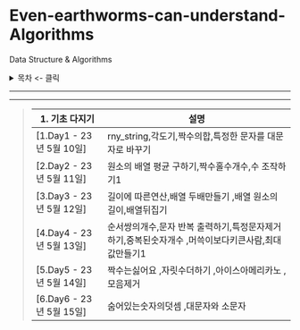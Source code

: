# Even-earthworms-can-understand-Algorithms

Data Structure &amp; Algorithms

<details>
<summary>목차 <- 클릭</summary>

### - 1. 기초 다지기

</details>

***

***
> | 1. 기초 다지기             | 설명                                                     
> |--------------------------------------------------------|-------------------------------------------------------|
> | [1.Day1 - 23년 5월 10일] | rny_string,각도기,짝수의합,특정한 문자를 대문자로 바꾸기                   |
> | [2.Day2 - 23년 5월 11일] | 원소의 배열 평균 구하기,짝수홀수개수,수 조작하기1                           |
> | [3.Day3 - 23년 5월 12일] | 길이에 따른연산,배열 두배만들기 ,배열 원소의 길이,배열뒤집기                     |
> | [4.Day4 - 23년 5월 13일] | 순서쌍의개수,문자 반복 출력하기,특정문자제거하기,중복된숫자개수 ,머쓱이보다키큰사람,최대값만들기1  |
> | [5.Day5 - 23년 5월 14일] | 짝수는싫어요 ,자릿수더하기 ,아이스아메리카노  ,모음제거                        |
> | [6.Day6 - 23년 5월 15일] | 숨어있는숫자의덧셈 ,대문자와 소문자                                    |